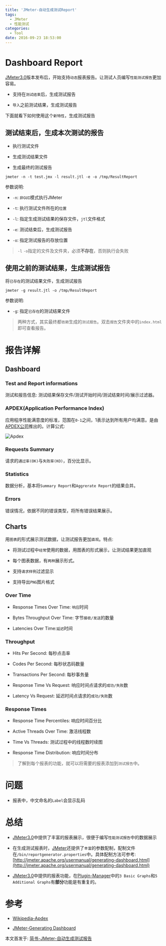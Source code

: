 ```yaml
---
title: 'JMeter-自动生成测试Report'
tags:
  - JMeter
  - 性能测试
categories:
  - Tool
date: 2016-09-23 18:53:00
---
```


# Dashboard Report

[JMeter3.0](http://jmeter.apache.org/changes.html)版本发布后，开始支持`动态`报表报告。让测试人员编写`性能测试报告`更加容易。

- 支持在`测试结束`后，生成测试报告

- `导入`之前测试结果，生成测试报告

下面就看下如何使用这个`新特性`，生成测试报告

<!--more-->

## 测试结束后，生成本次测试的报告

- 执行测试文件

- 生成测试结果文件

- 生成最终的测试报告

```
jmeter -n -t test.jmx -l result.jtl -e -o /tmp/ResultReport
```

参数说明:
- `-n`: `非GUI`模式执行JMeter

- `-t`: 执行测试文件所在的`位置`

- `-l`: 指定生成测试结果的保存文件，`jtl`文件格式

- `-e`: 测试结束后，生成测试报告

- `-o`: 指定测试报告的存放位置

> `-l` `-o`指定的文件及文件夹，必须**不存在**，否则执行会失败

## 使用之前的测试结果，生成测试报告

将`已存在`的测试结果文件，生成测试报告

```
jmeter -g result.jtl -o /tmp/ResultReport
```

参数说明:

- `-g`: 指定`已存在`的测试结果文件

> 两种方式，其实最终都`依赖`生成的`测试报告`。双击`报告`文件夹中的`index.html`即可查看报告。


# 报告详解

## Dashboard

### Test and Report informations

测试和报告信息: 测试结果保存文件/测试开始时间/测试结束时间/展示过滤器。

### APDEX(Application Performance Index)

应用程序性能满意度的标准，范围在`0-1`之间，1表示达到所有用户均满意。是由[APDEX公司](http://www.apdex.org/)推出的。计算公式:

![Apdex](https://wikimedia.org/api/rest_v1/media/math/render/svg/7749342d1b53a253e3b4c0e55cd5b2f2208f89cb)

### Requests Summary

请求的`通过率(OK)`与`失败率(KO)`，百分比显示。

### Statistics

数据分析，基本将`Summary Report`和`Aggrerate Report`的结果合并。

### Errors

错误情况，依据不同的错误类型，将所有错误结果展示。

## Charts

用`图表`的形式展示测试数据，让测试报告更加`直观`。特点:

- 将测试过程中`经常`使用的数据，用图表的形式展示，让测试结果更加直观

- 每个图表数据，有`两种`展示形式。

- 支持`请求样例`过滤显示

- 支持导出`PNG`图片格式

### Over Time

- Response Times Over Time: `响应`时间

- Bytes Throughput Over Time: 字节`接收/发送`的数量

- Latencies Over Time:`延迟`时间

### Throughput

- Hits Per Second: 每秒点击率

- Codes Per Second: 每秒状态码数量

- Transactions Per Second: 每秒事务量

- Response Time Vs Request: 响应时间点请求的`成功/失败`数

- Latency Vs Request: 延迟时间点请求的`成功/失败`数

### Response Times

- Response Time Percentiles: 响应时间百分比

- Active Threads Over Time: 激活线程数

- Time Vs Threads: 测试过程中的线程数时续图

- Response Time Distribution: 响应时间分布

> 了解到每个报表的功能，就可以将需要的报表添加到`测试报告`中。

# 问题

- 报表中，中文命名的`Label`会显示乱码

# 总结

- [JMeter3.0](http://jmeter.apache.org/changes.html)中提供了丰富的报表展示，很便于编写`性能测试报告`中的数据展示

- 在生成测试报表时，[JMeter](http://jmeter.apache.org)还提供了`丰富`的参数配制，配制文件在`/bin/reportgenerator.properties`中。具体配制方法可参考: [http://jmeter.apache.org/usermanual/generating-dashboard.html](http://jmeter.apache.org/usermanual/generating-dashboard.html)

- [JMeter3.0](http://jmeter.apache.org/changes.html)中提供的报表功能，在[Plugin-Manager](https://jmeter-plugins.org/)中的`3 Basic Graphs`和`5 Additional Graphs`有**部分**功能是有重复的。

# 参考

- [Wikipedia-Apdex](https://en.wikipedia.org/wiki/Apdex)

- [JMeter-Generating Dashboard](http://jmeter.apache.org/usermanual/generating-dashboard.html)


本文首发于: [简书-JMeter-自动生成测试报告](http://www.jianshu.com/p/c9f9a06df5cb)
